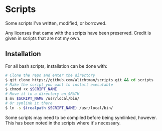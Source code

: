 # Scripts

Some scripts I've written, modified, or borrowed.

Any licenses that came with the scripts have been preserved. Credit is given in scripts that are not my own.

## Installation

For all bash scripts, installation can be done with:

```bash
# Clone the repo and enter the directory
$ git clone https://github.com/alichtman/scripts.git && cd scripts
# Make the script you want to install executable
$ chmod +x $SCRIPT_NAME
# Move it to a directory on $PATH
$ mv $SCRIPT_NAME /usr/local/bin/
# Or symlink it there
$ ln -s $(realpath $SCRIPT_NAME) /usr/local/bin/
```

Some scripts may need to be compiled before being symlinked, however. This has been noted in the scripts where it's necessary.
